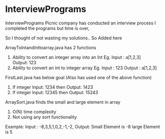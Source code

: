 # InterviewPrograms
InterviewPrograms
Picnic company has conducted an  interview process
I completed the programs but time is over,

So I thought of not wasting my solutions..
So Added here

ArrayToIntandInttoarray.java has 2 functions

1. Ability to convert an integer array into an Int
Eg. Input : a[1,2,3]  
    Output: 123  
2. Ability to convert an int to integer array
Eg. Input : 123
   Output : a[1,2,3]  
    
FirstLast.java has below goal (Also has used one of the above function)

1. If integer Input: 1234 then Output: 1423  
2. If integer Input: 12345 then Output: 15243


ArraySort.java finds the small and large element in array

1. O(N) time complexity
2. Not using any sort functionality

Example:
Input : -8,3,5,1,0,2,-1,-2,
Output:
Small Element is -8
large Element is 5